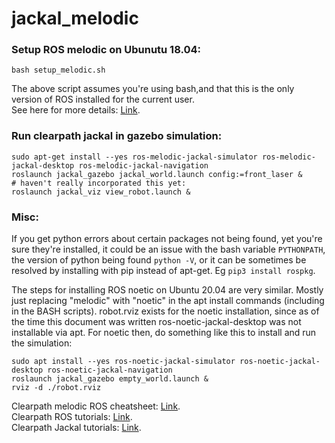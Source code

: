 # jackal_melodic
### Setup ROS melodic on Ubunutu 18.04:

```bash setup_melodic.sh```

The above script assumes you're using bash,and that this is the only version of ROS installed for the current user.<br/>
See here for more details: [Link](http://wiki.ros.org/melodic/Installation/Ubuntu).

### Run clearpath jackal in gazebo simulation:

```
sudo apt-get install --yes ros-melodic-jackal-simulator ros-melodic-jackal-desktop ros-melodic-jackal-navigation
roslaunch jackal_gazebo jackal_world.launch config:=front_laser &
# haven't really incorporated this yet:
roslaunch jackal_viz view_robot.launch &
```

### Misc:

If you get python errors about certain packages not being found, yet you're sure they're installed, it could be an issue with the bash variable ```PYTHONPATH```, the version of python being found ```python -V```, or it can be sometimes be resolved by installing with pip instead of apt-get. Eg ```pip3 install rospkg```.

The steps for installing ROS noetic on Ubuntu 20.04 are very similar. Mostly just replacing "melodic" with "noetic" in the apt install commands (including in the BASH scripts). robot.rviz exists for the noetic installation, since as of the time this document was written ros-noetic-jackal-desktop was not installable via apt. For noetic then, do something like this to install and run the simulation:

```
sudo apt install --yes ros-noetic-jackal-simulator ros-noetic-jackal-desktop ros-noetic-jackal-navigation
roslaunch jackal_gazebo empty_world.launch &
rviz -d ./robot.rviz
```

Clearpath melodic ROS cheatsheet: [Link](https://www.generationrobots.com/media/ROS_Cheat_Sheet_Melodic.pdf).<br/>
Clearpath ROS tutorials: [Link](https://www.clearpathrobotics.com/assets/guides/melodic/ros/index.html).<br/>
Clearpath Jackal tutorials: [Link](https://www.clearpathrobotics.com/assets/guides/melodic/jackal/index.html).
